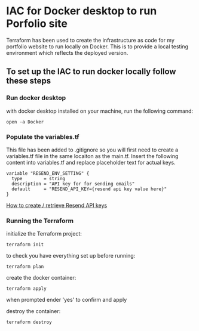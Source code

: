 # IAC for Docker desktop to run Porfolio site

Terraform has been used to create the infrastructure as code for my portfolio website to run locally on Docker. This is to provide a local testing environment which reflects the deployed version.

## To set up the IAC to run docker locally follow these steps

### Run docker desktop

with docker desktop installed on your machine, run the following command:

```
open -a Docker
```

### Populate the variables.tf

This file has been added to .gitignore so you will first need to create a variables.tf file in the same locaiton as the main.tf. Insert the following content into variables.tf and replace placeholder text for actual keys.

```
variable "RESEND_ENV_SETTING" {
  type        = string
  description = "API key for for sending emails"
  default     = "RESEND_API_KEY={resend api key value here}"
}
```

[How to create / retrieve Resend API keys](https://resend.com/docs/dashboard/api-keys/introduction)

### Running the Terraform

initialize the Terraform project:

```
terraform init
```

to check you have everything set up before running:

```
terraform plan
```

create the docker container:

```
terraform apply
```

when prompted ender 'yes' to confirm and apply

destroy the container:

```
terraform destroy
```

